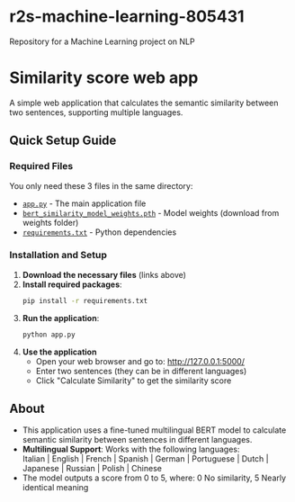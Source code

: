 # r2s-machine-learning-805431
Repository for a Machine Learning project on NLP

# Similarity score web app

A simple web application that calculates the semantic similarity between two sentences, supporting multiple languages.

## Quick Setup Guide

### Required Files
You only need these 3 files in the same directory:
- [`app.py`](https://github.com/svraga/r2s-machine-learning805431/raw/main/app.py) - The main application file
- [`bert_similarity_model_weights.pth`](https://github.com/svraga/r2s-machine-learning805431/raw/main/weights/bert_similarity_model_weights.pth) - Model weights (download from weights folder)
- [`requirements.txt`](https://github.com/svraga/r2s-machine-learning805431/raw/main/requirements.txt) - Python dependencies

### Installation and Setup

1. **Download the necessary files** (links above)
2. **Install required packages**:
   ```bash
   pip install -r requirements.txt
   ```
3. **Run the application**:
   ```bash
   python app.py
   ```
4. **Use the application**
   - Open your web browser and go to: http://127.0.0.1:5000/
   - Enter two sentences (they can be in different languages)
   - Click "Calculate Similarity" to get the similarity score
  ## About
- This application uses a fine-tuned multilingual BERT model to calculate semantic similarity between sentences in different languages. 
- **Multilingual Support**: Works with the following languages:  
     Italian | English | French | Spanish | German | Portuguese | Dutch | Japanese | Russian | Polish | Chinese
- The model outputs a score from 0 to 5, where: 0 No similarity, 5 Nearly identical meaning

  
